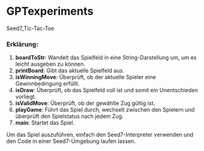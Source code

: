 # GPTexperiments

Seed7_Tic-Tac-Toe
### Erklärung:

1. **boardToStr**: Wandelt das Spielfeld in eine String-Darstellung um, um es leicht ausgeben zu können.
2. **printBoard**: Gibt das aktuelle Spielfeld aus.
3. **isWinningMove**: Überprüft, ob der aktuelle Spieler eine Gewinnbedingung erfüllt.
4. **isDraw**: Überprüft, ob das Spielfeld voll ist und somit ein Unentschieden vorliegt.
5. **isValidMove**: Überprüft, ob der gewählte Zug gültig ist.
6. **playGame**: Führt das Spiel durch, wechselt zwischen den Spielern und überprüft den Spielstatus nach jedem Zug.
7. **main**: Startet das Spiel.

Um das Spiel auszuführen, einfach den Seed7-Interpreter verwenden und den Code in einer Seed7-Umgebung laufen lassen.
